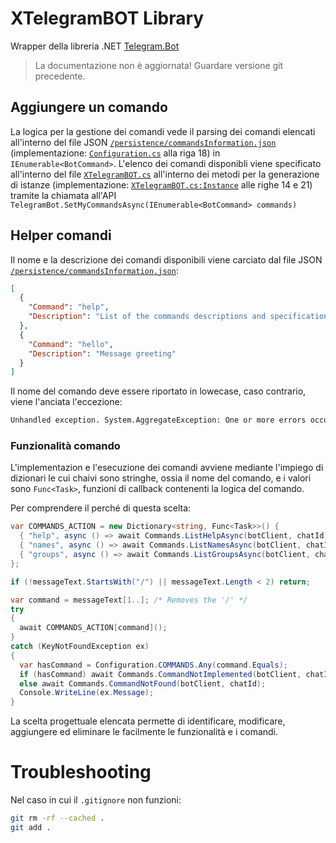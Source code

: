 # XTelegramBOT Library
Wrapper della libreria .NET [Telegram.Bot](https://github.com/TelegramBots/Telegram.Bot)

> La documentazione non è aggiornata! Guardare versione git precedente.

## Aggiungere un comando 
La logica per la gestione dei comandi vede il parsing dei comandi elencati all'interno del file JSON [`/persistence/commandsInformation.json`](/persistence/commandsInformation.json) (implementazione: [`Configuration.cs`](/Configuration.cs) alla riga 18) in `IEnumerable<BotCommand>`. L'elenco dei comandi disponibli viene specificato all'interno del file [`XTelegramBOT.cs`](/src/XTelegramBOT.cs) all'interno dei metodi per la generazione di istanze (implementazione: [`XTelegramBOT.cs:Instance`](/src/XTelegramBOT.cs) alle righe 14 e 21) tramite la chiamata all'API `TelegramBot.SetMyCommandsAsync(IEnumerable<BotCommand> commands)`

## Helper comandi
Il nome e la descrizione dei comandi disponibili viene carciato dal file JSON [`/persistence/commandsInformation.json`](/persistence/commandsInformation.json):
```json
[
  {
    "Command": "help",
    "Description": "List of the commands descriptions and specifications"
  },
  {
    "Command": "hello",
    "Description": "Message greeting"
  }
]
```
Il nome del comando deve essere riportato in lowecase, caso contrario, viene l'anciata l'eccezione:
```sh
Unhandled exception. System.AggregateException: One or more errors occurred. (Bad Request: BOT_COMMAND_INVALID) ---> Telegram.Bot.Exceptions.ApiRequestException: Bad Request: BOT_COMMAND_INVALID
```

### Funzionalità comando
L'implementazion e l'esecuzione dei comandi avviene mediante l'impiego di dizionari le cui chaivi sono stringhe, ossia il nome del comando, e i valori sono `Func<Task>`, funzioni di callback contenenti la logica del comando.

Per comprendere il perché di questa scelta:
```cs
var COMMANDS_ACTION = new Dictionary<string, Func<Task>>() {
  { "help", async () => await Commands.ListHelpAsync(botClient, chatId) },
  { "names", async () => await Commands.ListNamesAsync(botClient, chatId) },
  { "groups", async () => await Commands.ListGroupsAsync(botClient, chatId) }
};

if (!messageText.StartsWith("/") || messageText.Length < 2) return;

var command = messageText[1..]; /* Removes the '/' */
try
{
  await COMMANDS_ACTION[command]();
}
catch (KeyNotFoundException ex)
{
  var hasCommand = Configuration.COMMANDS.Any(command.Equals);
  if (hasCommand) await Commands.CommandNotImplemented(botClient, chatId);
  else await Commands.CommandNotFound(botClient, chatId);
  Console.WriteLine(ex.Message);
}
```
La scelta progettuale elencata permette di identificare, modificare, aggiungere ed eliminare le facilmente le funzionalità e i comandi. 

# Troubleshooting
Nel caso in cui il `.gitignore` non funzioni:
```sh
git rm -rf --cached .
git add .
```